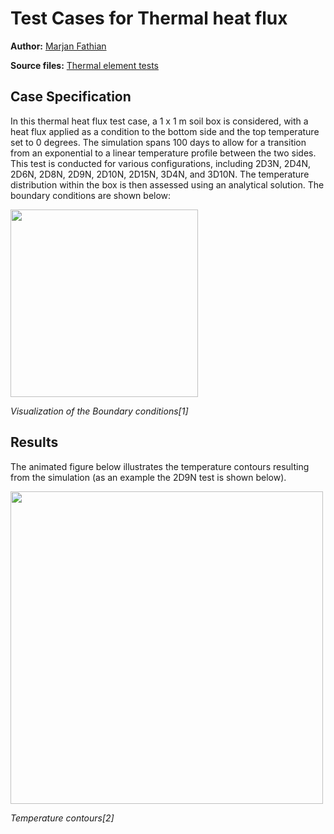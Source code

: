 # Test Cases for Thermal heat flux

**Author:** [Marjan Fathian](https://github.com/indigocoral)

**Source files:** [Thermal element tests](https://github.com/KratosMultiphysics/Kratos/tree/master/applications/GeoMechanicsApplication/tests/test_thermal_element)


## Case Specification
In this thermal heat flux test case, a 1 x 1 m soil box is considered, with a heat flux applied as a condition to the bottom side and the top temperature set to 0 degrees. The simulation spans 100 days to allow for a transition from an exponential to a linear temperature profile between the two sides. This test is conducted for various configurations, including 2D3N, 2D4N, 2D6N, 2D8N, 2D9N, 2D10N, 2D15N, 3D4N, and 3D10N. The temperature distribution within the box is then assessed using an analytical solution.
The boundary conditions are shown below:

<img src="data/test_heat_flux_boundary_conditions.png" width="300">

_Visualization of the Boundary conditions[1]_


## Results

The animated figure below illustrates the temperature contours resulting from the simulation (as an example the 2D9N test is shown below).

<img src="data/test_thermal_heat_flux_2D9N_result.gif" width="500">

_Temperature contours[2]_


